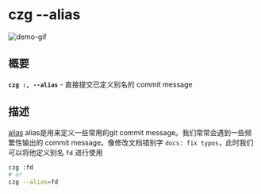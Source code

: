 # czg --alias

![demo-gif](https://user-images.githubusercontent.com/40693636/176847992-23cbc56c-5487-4679-a84a-b4fe38a32b34.gif) <!-- size=720x262 -->

## 概要

**`czg :, --alias`** - 直接提交已定义别名的 commit message

## 描述

[alias](/zh/config/engineer.html#alias) alias是用来定义一些常用的git commit message。我们常常会遇到一些频繁性输出的 commit message。像修改文档错别字 `docs: fix typos`，此时我们可以将他定义别名 `fd` 进行使用

```sh
czg :fd
# or
czg --alias=fd
```
